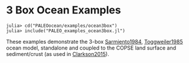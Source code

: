 # 3 Box Ocean Examples

    julia> cd("PALEOocean/examples/ocean3box")
    julia> include("PALEO_examples_ocean3box.jl")

These examples demonstrate the 3-box [Sarmiento1984](@cite), [Toggweiler1985](@cite) ocean model,
standalone and coupled to the COPSE land surface and sediment/crust (as used in [Clarkson2015](@cite)).

